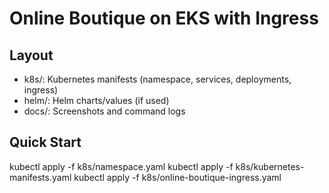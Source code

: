 # Online Boutique on EKS with Ingress

## Layout
- k8s/: Kubernetes manifests (namespace, services, deployments, ingress)
- helm/: Helm charts/values (if used)
- docs/: Screenshots and command logs

## Quick Start
kubectl apply -f k8s/namespace.yaml
kubectl apply -f k8s/kubernetes-manifests.yaml
kubectl apply -f k8s/online-boutique-ingress.yaml
